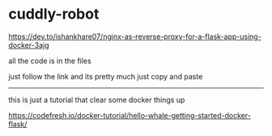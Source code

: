 # cuddly-robot


https://dev.to/ishankhare07/nginx-as-reverse-proxy-for-a-flask-app-using-docker-3ajg


all the code is in the files

just follow the link and its pretty much just copy and paste

---------------------------------------------------------------

this is just a tutorial that clear some docker things up


https://codefresh.io/docker-tutorial/hello-whale-getting-started-docker-flask/



